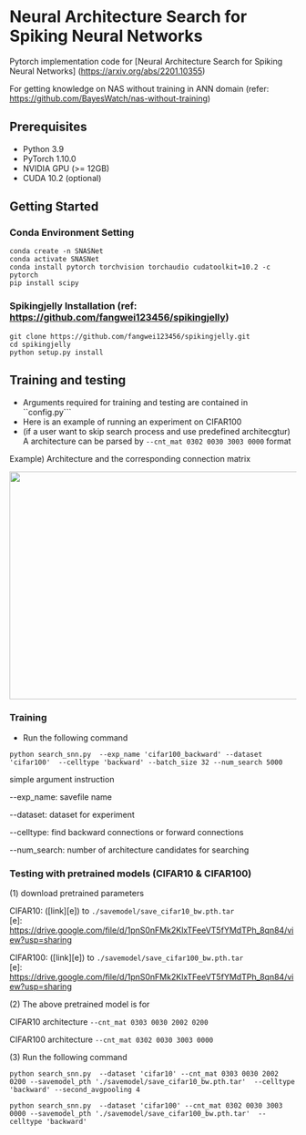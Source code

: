 # Neural Architecture Search for Spiking Neural Networks
Pytorch implementation code for [Neural Architecture Search for Spiking Neural Networks] (https://arxiv.org/abs/2201.10355)

For getting knowledge on NAS without training in ANN domain (refer: https://github.com/BayesWatch/nas-without-training)
## Prerequisites
* Python 3.9    
* PyTorch 1.10.0     
* NVIDIA GPU (>= 12GB)      
* CUDA 10.2 (optional)         

## Getting Started

### Conda Environment Setting
```
conda create -n SNASNet 
conda activate SNASNet
conda install pytorch torchvision torchaudio cudatoolkit=10.2 -c pytorch
pip install scipy
```
### Spikingjelly Installation (ref: https://github.com/fangwei123456/spikingjelly)
```
git clone https://github.com/fangwei123456/spikingjelly.git
cd spikingjelly
python setup.py install
```

## Training and testing

* Arguments required for training and testing are contained in ``config.py``` 
* Here is an example of running an experiment on CIFAR100
* (if a user want to skip search process and use predefined architecgtur) A architecture can be parsed by ``--cnt_mat 0302 0030 3003 0000`` format

Example) Architecture and the corresponding connection matrix

<img src="https://user-images.githubusercontent.com/41351363/142759748-50d0e9bf-4654-4831-97eb-5bfb4d30c21e.png"  width="630" height="400"/>


### Training

*  Run the following command

```
python search_snn.py  --exp_name 'cifar100_backward' --dataset 'cifar100'  --celltype 'backward' --batch_size 32 --num_search 5000 
```
simple argument instruction

--exp_name: savefile name

--dataset: dataset for experiment

--celltype: find backward connections or forward connections

--num_search: number of architecture candidates for searching

### Testing with pretrained models (CIFAR10 & CIFAR100)

(1) download pretrained parameters 

CIFAR10: ([link][e]) to ```./savemodel/save_cifar10_bw.pth.tar```   
[e]: https://drive.google.com/file/d/1pnS0nFMk2KlxTFeeVT5fYMdTPh_8qn84/view?usp=sharing

CIFAR100: ([link][e]) to ```./savemodel/save_cifar100_bw.pth.tar```   
[e]: https://drive.google.com/file/d/1pnS0nFMk2KlxTFeeVT5fYMdTPh_8qn84/view?usp=sharing

(2) The above pretrained model is for 

CIFAR10 architecture ``--cnt_mat 0303 0030 2002 0200``

CIFAR100 architecture ``--cnt_mat 0302 0030 3003 0000``

(3)  Run the following command
```
python search_snn.py  --dataset 'cifar10' --cnt_mat 0303 0030 2002 0200 --savemodel_pth './savemodel/save_cifar10_bw.pth.tar'  --celltype 'backward' --second_avgpooling 4
```
```
python search_snn.py  --dataset 'cifar100' --cnt_mat 0302 0030 3003 0000 --savemodel_pth './savemodel/save_cifar100_bw.pth.tar'  --celltype 'backward'
```

 

